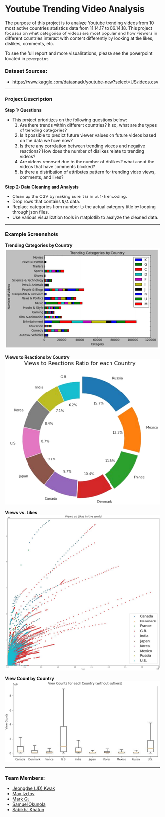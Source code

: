 # Youtube Trending Video Analysis
The purpose of this project is to analyze Youtube trending videos from 10 most active countries statistics data from 11.14.17 to 06.14.18. This project focuses on what categories of videos are most popular and how viewers in different countries interact with content differently by looking at the likes, dislikes, comments, etc.

To see the full report and more visualizations, please see the powerpoint located in `powerpoint`.

### Dataset Sources:
* https://www.kaggle.com/datasnaek/youtube-new?select=USvideos.csv

---

### Project Description
**Step 1: Questions**
* This project prioritizes on the following questions below:
  1. Are there trends within different countries? If so, what are the types of trending categories?
  2. Is it possible to predict future viewer values on future videos based on the data we have now? 
  3. Is there any correlation between trending videos and negative reactions? How does the number of dislikes relate to trending videos?
	4. Are videos removed due to the number of dislikes? what about the videos that have comments blocked?
  5. Is there a distribution of attributes pattern for trending video views, comments, and likes?

**Step 2: Data Cleaning and Analysis**
* Clean up the CSV by making sure it is in `utf-8` encoding.
* Drop rows that contains `N/A` data.
* Replace categories from number to the actual category title by looping through json files.
* Use various visualization tools in matplotlib to analyze the cleaned data.

---

### Example Screenshots
**Trending Categories by Country**
![Screenshot](visuals/screenshots/trending_categories.png "Screenshot")

**Views to Reactions by Country**
![Screenshot](visuals/screenshots/views_to_reactions.png "Screenshot")

**Views vs. Likes**
![Screenshot](visuals/screenshots/views_vs_likes.png "Screenshot")

**View Count by Country**
![Screenshot](visuals/screenshots/view_count_by_country.png "Screenshot")

---

### Team Members:
* [Jeongdae (JD) Kwak](https://github.com/jdkwak1994)
* [Max Izotov](https://github.com/maximizo)
* [Mark Gu](https://github.com/markgu713)
* [Samuel Okunola](https://github.com/samuelokunola326)
* [Sabikha Khatun](https://github.com/Sabikha20)
